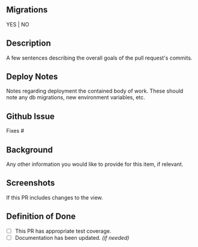 ## Migrations
YES | NO

## Description
A few sentences describing the overall goals of the pull request's commits.

## Deploy Notes
Notes regarding deployment the contained body of work.  These should note any
db migrations, new environment variables, etc.

## Github Issue
Fixes #

## Background

Any other information you would like to provide for this item, if relevant.

## Screenshots

If this PR includes changes to the view.

## Definition of Done

- [ ] This PR has appropriate test coverage.
- [ ] Documentation has been updated. *(if needed)*
